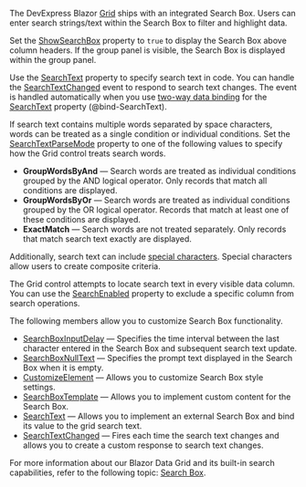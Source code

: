 The DevExpress Blazor [Grid](https://docs.devexpress.com/Blazor/403143/grid) ships with an integrated Search Box. Users can enter search strings/text within the Search Box to filter and highlight data.

Set the [ShowSearchBox](https://docs.devexpress.com/Blazor/DevExpress.Blazor.DxGrid.ShowSearchBox) property to `true` to display the Search Box above column headers. If the group panel is visible, the Search Box is displayed within the group panel.

Use the [SearchText](https://docs.devexpress.com/Blazor/DevExpress.Blazor.DxGrid.SearchText) property to specify search text in code. You can handle the [SearchTextChanged](https://docs.devexpress.com/Blazor/DevExpress.Blazor.DxGrid.SearchTextChanged) event to respond to search text changes. The event is handled automatically when you use [two-way data binding](https://docs.devexpress.com/Blazor/402330/common-concepts/two-way-data-binding) for the [SearchText](https://docs.devexpress.com/Blazor/DevExpress.Blazor.DxGrid.SearchText) property (@bind-SearchText). 

If search text contains multiple words separated by space characters, words can be treated as a single condition or individual conditions. Set the [SearchTextParseMode](https://docs.devexpress.com/Blazor/DevExpress.Blazor.DxGrid.SearchTextParseMode) property to one of the following values to specify how the Grid control treats search words.

* **GroupWordsByAnd** — Search words are treated as individual conditions grouped by the AND logical operator. Only records that match all conditions are displayed.
* **GroupWordsByOr** — Search words are treated as individual conditions grouped by the OR logical operator. Records that match at least one of these conditions are displayed.
* **ExactMatch** — Search words are not treated separately. Only records that match search text exactly are displayed.

Additionally, search text can include [special characters](https://docs.devexpress.com/Blazor/404142/grid/filter-data/search-box#search-syntax). Special characters allow users to create composite criteria.

The Grid control attempts to locate search text in every visible data column. You can use the [SearchEnabled](https://docs.devexpress.com/Blazor/DevExpress.Blazor.DxGridDataColumn.SearchEnabled) property to exclude a specific column from search operations.

The following members allow you to customize Search Box functionality.

* [SearchBoxInputDelay](https://docs.devexpress.com/Blazor/DevExpress.Blazor.DxGrid.SearchBoxInputDelay) — Specifies the time interval between the last character entered in the Search Box and subsequent search text update.
* [SearchBoxNullText](https://docs.devexpress.com/Blazor/DevExpress.Blazor.DxGrid.SearchBoxNullText) — Specifies the prompt text displayed in the Search Box when it is empty.
* [CustomizeElement](https://docs.devexpress.com/Blazor/DevExpress.Blazor.DxGrid.CustomizeElement) — Allows you to customize Search Box style settings.
* [SearchBoxTemplate](https://docs.devexpress.com/Blazor/DevExpress.Blazor.DxGrid.SearchBoxTemplate) — Allows you to implement custom content for the Search Box.
* [SearchText](https://docs.devexpress.com/Blazor/DevExpress.Blazor.DxGrid.SearchText) — Allows you to implement an external Search Box and bind its value to the grid search text.
* [SearchTextChanged](https://docs.devexpress.com/Blazor/DevExpress.Blazor.DxGrid.SearchTextChanged) — Fires each time the search text changes and allows you to create a custom response to search text changes.

For more information about our Blazor Data Grid and its built-in search capabilities, refer to the following topic: [Search Box](https://docs.devexpress.com/Blazor/404142/grid/filter-data/search-box).
